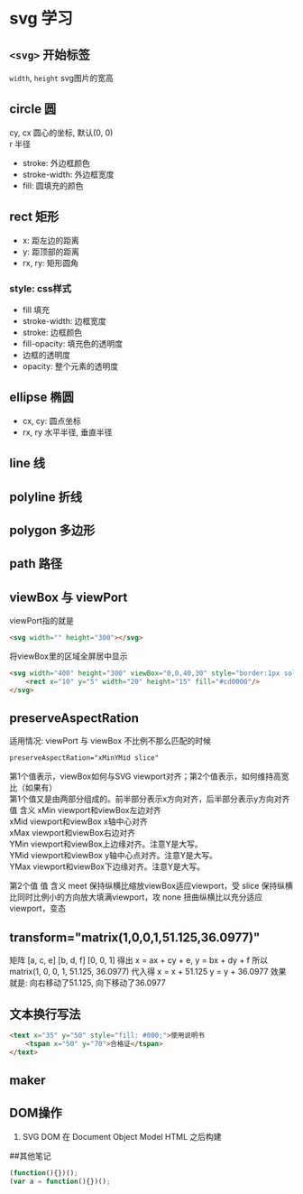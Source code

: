 # svg 学习
## `<svg>` 开始标签
`width`, `height` svg图片的宽高

## circle 圆
cy, cx 圆心的坐标, 默认(0, 0)  
r 半径
+ stroke: 外边框颜色  
+ stroke-width: 外边框宽度  
+ fill: 圆填充的颜色  

## rect 矩形
- x: 距左边的距离
- y: 距顶部的距离
- rx, ry: 矩形圆角
### style: css样式
+ fill 填充  
+ stroke-width: 边框宽度  
+ stroke: 边框颜色  
+ fill-opacity: 填充色的透明度
+ 边框的透明度
+ opacity: 整个元素的透明度
## ellipse 椭圆
+ cx, cy: 圆点坐标
+ rx, ry 水平半径, 垂直半径
## line 线
## polyline 折线
## polygon 多边形
## path 路径

## viewBox 与 viewPort
viewPort指的就是
```html
<svg width="" height="300"></svg>
```
将viewBox里的区域全屏居中显示
```html
<svg width="400" height="300" viewBox="0,0,40,30" style="border:1px solid #cd0000;">
    <rect x="10" y="5" width="20" height="15" fill="#cd0000"/>
</svg>
```


## preserveAspectRation
适用情况: viewPort 与 viewBox 不比例不那么匹配的时候    
```html
preserveAspectRation="xMinYMid slice"
```
第1个值表示，viewBox如何与SVG viewport对齐；第2个值表示，如何维持高宽比（如果有）   
第1个值又是由两部分组成的。前半部分表示x方向对齐，后半部分表示y方向对齐   
值	    含义
xMin	viewport和viewBox左边对齐   
xMid	viewport和viewBox x轴中心对齐   
xMax	viewport和viewBox右边对齐   
YMin	viewport和viewBox上边缘对齐。注意Y是大写。   
YMid	viewport和viewBox y轴中心点对齐。注意Y是大写。   
YMax	viewport和viewBox下边缘对齐。注意Y是大写。   


第2个值
值	含义
meet	保持纵横比缩放viewBox适应viewport，受
slice	保持纵横比同时比例小的方向放大填满viewport，攻
none	扭曲纵横比以充分适应viewport，变态

## transform="matrix(1,0,0,1,51.125,36.0977)"
矩阵
[a, c, e]
[b, d, f]
[0, 0, 1]
得出 x = ax + cy + e, y = bx + dy + f
所以matrix(1, 0, 0, 1, 51.125, 36.0977) 代入得
x = x + 51.125
y = y + 36.0977
效果就是: 向右移动了51.125, 向下移动了36.0977

## 文本换行写法
```html
<text x="35" y="50" style="fill: #000;">使用说明书
    <tspan x="50" y="70">合格证</tspan>
</text>
```

## maker
## DOM操作
1. SVG DOM 在 Document Object Model HTML 之后构建

##其他笔记
```javascript
(function(){})();
(var a = function(){})();
```